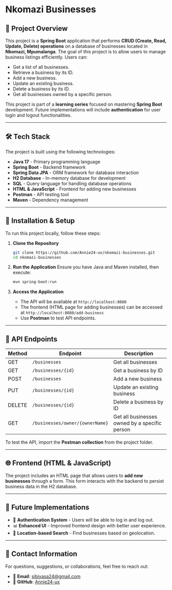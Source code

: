 # Nkomazi Businesses

## 📌 Project Overview
This project is a **Spring Boot** application that performs **CRUD (Create, Read, Update, Delete) operations** on a database of businesses located in **Nkomazi, Mpumalanga**. The goal of this project is to allow users to manage business listings efficiently. Users can:

- Get a list of all businesses.
- Retrieve a business by its ID.
- Add a new business.
- Update an existing business.
- Delete a business by its ID.
- Get all businesses owned by a specific person.

This project is part of a **learning series** focused on mastering **Spring Boot** development. Future implementations will include **authentication** for user login and logout functionalities.

---

## 🛠️ Tech Stack

The project is built using the following technologies:

- **Java 17** - Primary programming language
- **Spring Boot** - Backend framework
- **Spring Data JPA** - ORM framework for database interaction
- **H2 Database** - In-memory database for development
- **SQL** - Query language for handling database operations
- **HTML & JavaScript** - Frontend for adding new businesses
- **Postman** - API testing tool
- **Maven** - Dependency management

---

## 🚀 Installation & Setup

To run this project locally, follow these steps:

1. **Clone the Repository**
   ```bash
   git clone https://github.com/Annie24-ux/nkomazi-businesses.git
   cd nkomazi-businesses
   ```

2. **Run the Application**
   Ensure you have Java and Maven installed, then execute:
   ```bash
   mvn spring-boot:run
   ```

3. **Access the Application**
   - The API will be available at `http://localhost:8080`
   - The frontend (HTML page for adding businesses) can be accessed at `http://localhost:8080/add-business`
   - Use **Postman** to test API endpoints.

---

## 📜 API Endpoints

| Method | Endpoint | Description |
|--------|---------|-------------|
| GET | `/businesses` | Get all businesses |
| GET | `/businesses/{id}` | Get a business by ID |
| POST | `/businesses` | Add a new business |
| PUT | `/businesses/{id}` | Update an existing business |
| DELETE | `/businesses/{id}` | Delete a business by ID |
| GET | `/businesses/owner/{ownerName}` | Get all businesses owned by a specific person |

To test the API, import the **Postman collection** from the project folder.

---

## 🌐 Frontend (HTML & JavaScript)
The project includes an HTML page that allows users to **add new businesses** through a form. This form interacts with the backend to persist business data in the H2 database.

---

## 📌 Future Implementations

- 🔐 **Authentication System** - Users will be able to log in and log out.
- 📊 **Enhanced UI** - Improved frontend design with better user experience.
- 📍 **Location-based Search** - Find businesses based on geolocation.


---

## 📩 Contact Information
For questions, suggestions, or collaborations, feel free to reach out:
- 📧 **Email**: sibiyasa24@gmail.com
- 📂 **GitHub**: [Annie24-ux](https://github.com/Annie24-ux)

